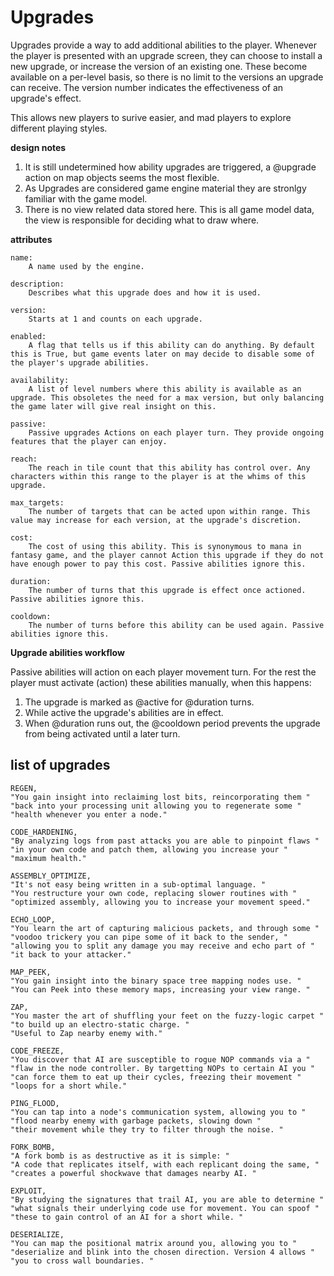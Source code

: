 # Upgrades

Upgrades provide a way to add additional abilities to the player. Whenever the player is presented with an upgrade screen, they can choose to install a new upgrade, or increase the version of an existing one. These become available on a per-level basis, so there is no limit to the versions an upgrade can receive. The version number indicates the effectiveness of an upgrade's effect.

This allows new players to surive easier, and mad players to explore different playing styles.

**design notes**

1. It is still undetermined how ability upgrades are triggered, a @upgrade action on map objects seems the most flexible.
2. As Upgrades are considered game engine material they are stronlgy familiar with the game model.
3. There is no view related data stored here. This is all game model data, the view is responsible for deciding what to draw where.

**attributes**

````
name:
    A name used by the engine.

description:
    Describes what this upgrade does and how it is used.

version:
    Starts at 1 and counts on each upgrade.

enabled:
    A flag that tells us if this ability can do anything. By default this is True, but game events later on may decide to disable some of the player's upgrade abilities.

availability:
    A list of level numbers where this ability is available as an upgrade. This obsoletes the need for a max version, but only balancing the game later will give real insight on this.

passive:
    Passive upgrades Actions on each player turn. They provide ongoing features that the player can enjoy.

reach:
    The reach in tile count that this ability has control over. Any characters within this range to the player is at the whims of this upgrade.

max_targets:
    The number of targets that can be acted upon within range. This value may increase for each version, at the upgrade's discretion.

cost:
    The cost of using this ability. This is synonymous to mana in fantasy game, and the player cannot Action this upgrade if they do not have enough power to pay this cost. Passive abilities ignore this.

duration:
    The number of turns that this upgrade is effect once actioned. Passive abilities ignore this.

cooldown:
    The number of turns before this ability can be used again. Passive abilities ignore this.

````

**Upgrade abilities workflow**

Passive abilities will action on each player movement turn. For the rest the player must activate (action) these abilities manually, when this happens:

1. The upgrade is marked as @active for @duration turns.
2. While active the upgrade's abilities are in effect.
3. When @duration runs out, the @cooldown period prevents the upgrade from being activated until a later turn.

## list of upgrades

    REGEN,
    "You gain insight into reclaiming lost bits, reincorporating them "
    "back into your processing unit allowing you to regenerate some "
    "health whenever you enter a node."

    CODE_HARDENING,
    "By analyzing logs from past attacks you are able to pinpoint flaws "
    "in your own code and patch them, allowing you increase your "
    "maximum health."

    ASSEMBLY_OPTIMIZE,
    "It's not easy being written in a sub-optimal language. "
    "You restructure your own code, replacing slower routines with "
    "optimized assembly, allowing you to increase your movement speed."

    ECHO_LOOP,
    "You learn the art of capturing malicious packets, and through some "
    "voodoo trickery you can pipe some of it back to the sender, "
    "allowing you to split any damage you may receive and echo part of "
    "it back to your attacker."

    MAP_PEEK,
    "You gain insight into the binary space tree mapping nodes use. "
    "You can Peek into these memory maps, increasing your view range. "

    ZAP,
    "You master the art of shuffling your feet on the fuzzy-logic carpet "
    "to build up an electro-static charge. "
    "Useful to Zap nearby enemy with."

    CODE_FREEZE,
    "You discover that AI are susceptible to rogue NOP commands via a "
    "flaw in the node controller. By targetting NOPs to certain AI you "
    "can force them to eat up their cycles, freezing their movement "
    "loops for a short while."

    PING_FLOOD,
    "You can tap into a node's communication system, allowing you to "
    "flood nearby enemy with garbage packets, slowing down "
    "their movement while they try to filter through the noise. "

    FORK_BOMB,
    "A fork bomb is as destructive as it is simple: "
    "A code that replicates itself, with each replicant doing the same, "
    "creates a powerful shockwave that damages nearby AI. "

    EXPLOIT,
    "By studying the signatures that trail AI, you are able to determine "
    "what signals their underlying code use for movement. You can spoof "
    "these to gain control of an AI for a short while. "

    DESERIALIZE,
    "You can map the positional matrix around you, allowing you to "
    "deserialize and blink into the chosen direction. Version 4 allows "
    "you to cross wall boundaries. "
